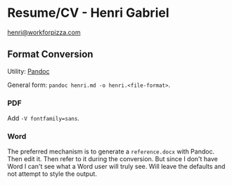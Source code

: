 # Resume/CV - Henri Gabriel

<henri@workforpizza.com>

## Format Conversion

Utility: [Pandoc](https://pandoc.org/)

General form: `pandoc henri.md -o henri.<file-format>`.

### PDF

Add `-V fontfamily=sans`.

### Word

The preferred mechanism is to generate a `reference.docx` with Pandoc. Then
edit it. Then refer to it during the conversion. But since I don't have Word I
can't see what a Word user will truly see. Will leave the defaults and not
attempt to style the output.
